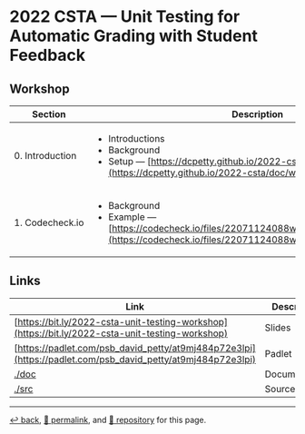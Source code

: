 # 2022 CSTA &mdash; Unit Testing for Automatic Grading with Student Feedback

## Workshop

| Section | Description |
| --- | --- |
| 0.&nbsp;Introduction | <ul><li>Introductions <li>Background <li>Setup &mdash; [https://dcpetty.github.io/2022-csta/doc/workshop/setup.html](https://dcpetty.github.io/2022-csta/doc/workshop/setup.html) |
| 1.&nbsp;Codecheck.io | <ul><li>Background <li>Example &mdash; [https://codecheck.io/files/22071124088wj28phd2wb49lg83v4ztq8qe](https://codecheck.io/files/22071124088wj28phd2wb49lg83v4ztq8qe) |


## Links

| Link | Description |
| --- | --- |
| [https://bit.ly/2022-csta-unit-testing-workshop](https://bit.ly/2022-csta-unit-testing-workshop) | Slides |
| [https://padlet.com/psb_david_petty/at9mj484p72e3lpi](https://padlet.com/psb_david_petty/at9mj484p72e3lpi) | Padlet |
| [./doc](https://psb-david-petty.github.io/2022-csta/doc/) | Documentation |
| [./src](https://psb-david-petty.github.io/2022-csta/src/) | Source Code |

<hr>

[&#8617; back](https://dcpetty.github.io/2022-csta/), [&#128279; permalink](https://dcpetty.github.io/2022-csta/), and [&#128297; repository](https://github.com/dcpetty/2022-csta/) for this page.
